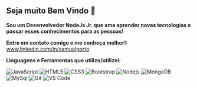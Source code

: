 Seja muito Bem Vindo 👋
---------------------------------------
<strong>Sou um Desenvolvedor NodeJs Jr. que ama aprender novas tecnologias e passar esses conhecimentos para as pessoas!</strong>

<strong>Entre em contato comigo e me conheça melhor!:</strong>
 www.linkedin.com/in/samuelporto


<strong>Linguagens e Ferramentas que utilizo/utilizei:</strong>

![JavaScript](https://img.shields.io/badge/-JavaScript-%23F7DF1C?style=flat-square&logo=javascript&logoColor=000000&labelColor=%23F7DF1C&color=%23FFCE5A)
![HTML5](https://img.shields.io/badge/-HTML5-%23E44D27?style=flat-square&logo=html5&logoColor=ffffff)
![CSS3](https://img.shields.io/badge/-CSS3-%231572B6?style=flat-square&logo=css3)
![Bootstrap](https://img.shields.io/badge/-Bootstrap-563D7C?style=flat-square&logo=Bootstrap)
![Nodejs](https://img.shields.io/badge/-Nodejs-339933?style=flat-square&logo=Node.js&logoColor=ffffff)
![MongoDB](https://img.shields.io/badge/-mongoDB-%23F7DF1C?style=flat-square&logo=mongoDB&logoColor=000000&labelColor=%7CFC00&color=%7CFC00)
![MySql](https://img.shields.io/badge/-mysql-%23F7DF1C?style=flat-square&logo=mysql&logoColor=00008b&labelColor=%00008b&color=%00008b)
![Git](https://img.shields.io/badge/-Git-%23F05032?style=flat-square&logo=git&logoColor=%23ffffff)
![VS Code](http://img.shields.io/badge/-VS%20Code-007ACC?style=flat-square&logo=visual-studio-code&logoColor=ffffff)

